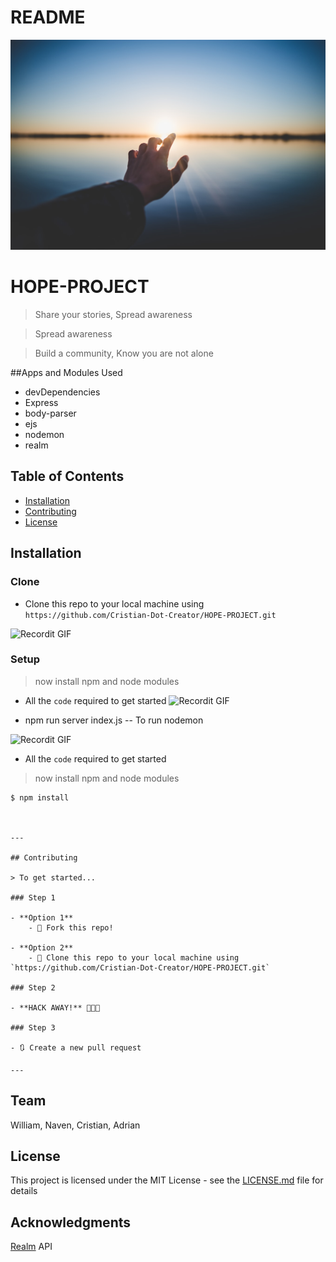 # README

![ ](Images/photo-1492176273113-2d51f47b23b0.jfif)

# HOPE-PROJECT

> Share your stories, Spread awareness 

> Spread awareness

> Build a community, Know you are not alone

##Apps and Modules Used 
- devDependencies
- Express
- body-parser
- ejs
- nodemon
- realm


## Table of Contents 
- [Installation](#installation)
- [Contributing](#contributing)
- [License](#license)

## Installation

### Clone
- Clone this repo to your local machine using `https://github.com/Cristian-Dot-Creator/HOPE-PROJECT.git`

![Recordit GIF](http://g.recordit.co/sQPBGKhJSg.gif)


### Setup
> now install npm and node modules
- All the `code` required to get started
![Recordit GIF](http://g.recordit.co/Csjr8KXfaT.gif)

- npm run server index.js -- To run nodemon

![Recordit GIF](http://g.recordit.co/X8w48apHpV.gif)

- All the `code` required to get started

> now install npm and node modules

```shell
$ npm install



---

## Contributing

> To get started...

### Step 1

- **Option 1**
    - 🍴 Fork this repo!

- **Option 2**
    - 👯 Clone this repo to your local machine using `https://github.com/Cristian-Dot-Creator/HOPE-PROJECT.git`

### Step 2

- **HACK AWAY!** 🔨🔨🔨

### Step 3

- 🔃 Create a new pull request 

---
```
## Team

William, Naven, Cristian, Adrian  

## License

This project is licensed under the MIT License - see the [LICENSE.md](LICENSE.md) file for details

## Acknowledgments
[Realm](https://academy.realm.io/posts/realm-node-js-express-blog-tutorial/)
API
